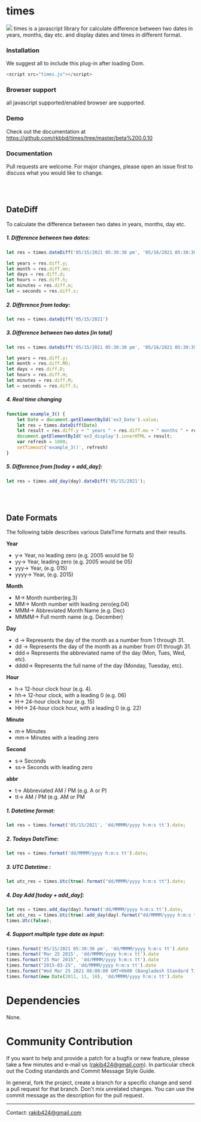 # times

<img src="https://coders-destination.blogspot.com/favicon.ico" />  
times is a javascript library for calculate difference between two dates in years, months, day etc. and display dates and times in different format.

### Installation
We suggest all to include this plug-in after loading Dom.


```javascript
<script src="times.js"></script>
```

### Browser support
all javascript supported/enabled browser are supported.

### Demo
Check out the documentation at https://github.com/rkbbd/times/tree/master/beta%200.0.10

### Documentation
Pull requests are welcome. For major changes, please open an issue first to discuss what you would like to change.


<br><br>
## DateDiff
To calculate the difference between two dates in years, months, day etc.


##### 1. Difference between two dates:
```javascript
let res = times.dateDiff('05/15/2021 05:30:30 pm', '05/16/2021 05:30:30 pm')

let years = res.diff.y;
let month = res.diff.mo; 
let days = res.diff.d;
let hours = res.diff.h;
let minutes = res.diff.m; 
let = seconds = res.diff.s;
```

##### 2. Difference from today:
```javascript
let res = times.dateDiff('05/15/2021')
```


##### 3. Difference between two dates [in total]
```javascript
let res = times.dateDiff('05/15/2021 05:30:30 pm', '05/16/2021 05:30:30 pm')

let years = res.diff.y;
let month = res.diff.MO; 
let days = res.diff.D;
let hours = res.diff.H;
let minutes = res.diff.M; 
let = seconds = res.diff.S;
```

##### 4. Real time changing
```javascript
function example_3() {
    let Date = document.getElementById('ex3_Date').value;
    let res = times.dateDiff(Date)
    let result = res.diff.y + " years " + res.diff.mo + " months " + res.diff.d + " days " + res.diff.h + " hours " + res.diff.m + " minutes " + + res.diff.s + " seconds.";
    document.getElementById('ex3_display').innerHTML = result;
    var refresh = 1000;
    setTimeout('example_3()', refresh)
}
```

##### 5. Difference from [today + add_day]:
```javascript
let res = times.add_day(day).dateDiff('05/15/2021');
```

<br><br>

## Date Formats
The following table describes various DateTime formats and their results.

**Year**
- y-> Year, no leading zero (e.g. 2005 would be 5)
- yy-> Year, leading zero (e.g. 2005 would be 05)
- yyy-> Year, (e.g. 015)
- yyyy-> Year, (e.g. 2015)

**Month**
- M-> Month number(eg.3)
- MM-> Month number with leading zero(eg.04)
- MMM-> Abbreviated Month Name (e.g. Dec)
- MMMM-> Full month name (e.g. December)

**Day**
- d -> Represents the day of the month as a number from 1 through 31.
- dd -> Represents the day of the month as a number from 01 through 31.
- ddd-> Represents the abbreviated name of the day (Mon, Tues, Wed, etc).
- dddd-> Represents the full name of the day (Monday, Tuesday, etc).

**Hour**
- h-> 12-hour clock hour (e.g. 4).
- hh-> 12-hour clock, with a leading 0 (e.g. 06)
- H-> 24-hour clock hour (e.g. 15)
- HH-> 24-hour clock hour, with a leading 0 (e.g. 22)

**Minute**
- m-> Minutes
- mm-> Minutes with a leading zero

**Second**
- s-> Seconds
- ss-> Seconds with leading zero

**abbr**
- t-> Abbreviated AM / PM (e.g. A or P)
- tt-> AM / PM (e.g. AM or PM

##### 1. Datetime format:
```javascript
let res = times.format('05/15/2021', 'dd/MMMM/yyyy h:m:s tt').date;
```
##### 2. Todays DateTime:
```javascript
let res = times.format('dd/MMMM/yyyy h:m:s tt').date;
```
##### 3. UTC Datetime :
```javascript
let utc_res = times.Utc(true).format("dd/MMMM/yyyy h:m:s tt").date;
```
##### 4. Day Add [today + add_day]:
```javascript
let res = times.add_day(day).format('dd/MMMM/yyyy h:m:s tt').date;
let utc_res = times.Utc(true).add_day(day).format("dd/MMMM/yyyy h:m:s tt").date; //Utc time set globally
times.Utc(false);
```
##### 4. Support multiple type date as input:
```javascript
times.format('05/15/2021 05:30:30 pm', 'dd/MMMM/yyyy h:m:s tt').date
times.format('Mar 25 2015', 'dd/MMMM/yyyy h:m:s tt').date
times.format("25 Mar 2015", 'dd/MMMM/yyyy h:m:s tt').date
times.format("2015-03-25", 'dd/MMMM/yyyy h:m:s tt').date
times.format("Wed Mar 25 2021 06:00:00 GMT+0600 (Bangladesh Standard Time)", 'dd/MMMM/yyyy h:m:s tt').date
times.format(new Date(2011, 11, 18), 'dd/MMMM/yyyy h:m:s tt').date
```

Dependencies 
==========
None.

Community Contribution
==========
If you want to help and provide a patch for a bugfix or new feature, please take a few minutes and e-mail us (rakib424@gmail.com). In particular check out the Coding standards and Commit Message Style Guide.

In general, fork the project, create a branch for a specific change and send a pull request for that branch. Don't mix unrelated changes. You can use the commit message as the description for the pull request.


------
Contact: [rakib424@gmail.com](mailto:rakib424@gmail.com)
